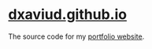 # [dxaviud.github.io](https://dxaviud.github.io/)

The source code for my [portfolio website](https://dxaviud.github.io/).
